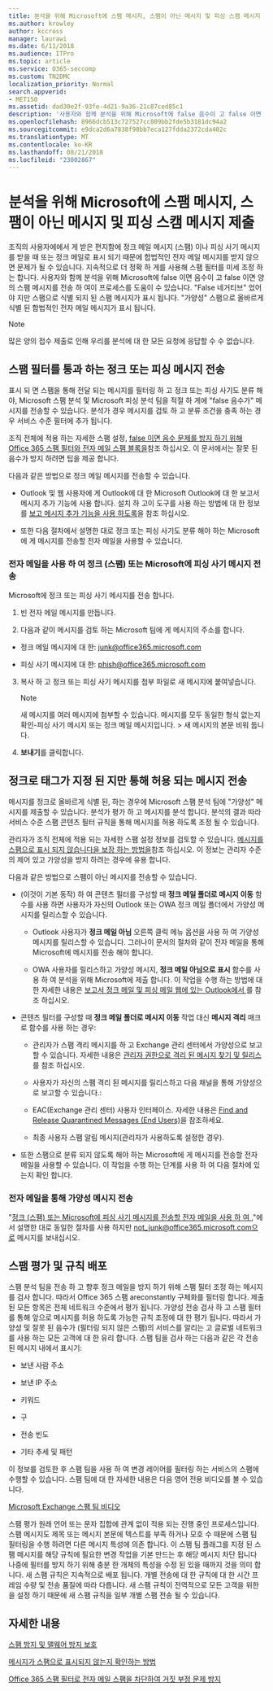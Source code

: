 ```yaml
---
title: 분석을 위해 Microsoft에 스팸 메시지, 스팸이 아닌 메시지 및 피싱 스캠 메시지 제출
ms.author: krowley
author: kccross
manager: laurawi
ms.date: 6/11/2018
ms.audience: ITPro
ms.topic: article
ms.service: O365-seccomp
ms.custom: TN2DMC
localization_priority: Normal
search.appverid:
- MET150
ms.assetid: dad30e2f-93fe-4d21-9a36-21c87ced85c1
description: '사용자와 함께 분석을 위해 Microsoft에 false 음수이 고 false 이면 양의 스팸 메시지를 전송할 수 있습니다. '
ms.openlocfilehash: 8966dcb513c727527cc809bb2fde5b3181dc94a2
ms.sourcegitcommit: e9dca2d6a7838f98bb7eca127fdda2372cda402c
ms.translationtype: MT
ms.contentlocale: ko-KR
ms.lasthandoff: 08/21/2018
ms.locfileid: "23002867"
---
```

# <a name="submit-spam-non-spam-and-phishing-scam-messages-to-microsoft-for-analysis"></a>분석을 위해 Microsoft에 스팸 메시지, 스팸이 아닌 메시지 및 피싱 스캠 메시지 제출

조직의 사용자에에서 게 받은 편지함에 정크 메일 메시지 (스팸) 이나 피싱 사기 메시지를 받을 때 또는 정크 메일로 표시 되기 때문에 합법적인 전자 메일 메시지를 받지 않으면 문제가 될 수 있습니다. 지속적으로 더 정확 하 게를 사용해 스팸 필터를 미세 조정 하는 합니다. 사용자와 함께 분석을 위해 Microsoft에 false 이면 음수이 고 false 이면 양의 스팸 메시지를 전송 하 여이 프로세스를 도움이 수 있습니다. "False 네거티브" 었어야 지만 스팸으로 식별 되지 된 스팸 메시지가 표시 됩니다. "가양성" 스팸으로 올바르게 식별 된 합법적인 전자 메일 메시지가 표시 됩니다. 
  
> [!NOTE]
> 많은 양의 접수 제출로 인해 우리를 분석에 대 한 모든 요청에 응답할 수 수 없습니다. 
  
## <a name="submit-junk-or-phishing-messages-that-passed-through-the-spam-filters"></a>스팸 필터를 통과 하는 정크 또는 피싱 메시지 전송
<a name="sectionSection0"> </a>

표시 되 면 스팸을 통해 전달 되는 메시지를 필터링 하 고 정크 또는 피싱 사기도 분류 해야, Microsoft 스팸 분석 및 Microsoft 피싱 분석 팀을 적절 하 게에 "false 음수가" 메시지를 전송할 수 있습니다. 분석가 경우 메시지를 검토 하 고 분류 조건을 충족 하는 경우 서비스 수준 필터에 추가 됩니다. 
  
조직 전체에 적용 하는 자세한 스팸 설정, [false 이면 음수 문제를 방지 하기 위해 Office 365 스팸 필터와 전자 메일 스팸 블록을](https://go.microsoft.com/fwlink/p/?LinkId=534225)참조 하십시오. 이 문서에서는 잘못 된 음수가 방지 하려면 팁을 제공 합니다.
  
다음과 같은 방법으로 정크 메일 메시지를 전송할 수 있습니다.
  
- Outlook 및 웹 사용자에 게 Outlook에 대 한 Microsoft Outlook에 대 한 보고서 메시지 추가 기능에 사용 합니다. 설치 하 고이 도구를 사용 하는 방법에 대 한 정보를 [보고 메시지 추가 기능을 사용 하도록](https://support.office.com/article/4250c4bc-6102-420b-9e0a-a95064837676)을 참조 하십시오. 
        
- 또한 다음 절차에서 설명한 대로 정크 또는 피싱 사기도 분류 해야 하는 Microsoft에 게 메시지를 전송할 전자 메일을 사용할 수 있습니다.
    
### <a name="use-email-to-submit-junk-spam-or-phishing-scam-messages-to-microsoft"></a>전자 메일을 사용 하 여 정크 (스팸) 또는 Microsoft에 피싱 사기 메시지 전송
<a name="Useemailtosubmitjunkspamorphishingscammessages"> </a>

Microsoft에 정크 또는 피싱 사기 메시지를 전송 합니다.
  
1. 빈 전자 메일 메시지를 만듭니다.
    
2. 다음과 같이 메시지를 검토 하는 Microsoft 팀에 게 메시지의 주소를 합니다. 
    
  - 정크 메일 메시지에 대 한: junk@office365.microsoft.com
    
  - 피싱 사기 메시지에 대 한: phish@office365.microsoft.com
    
3. 복사 하 고 정크 또는 피싱 사기 메시지를 첨부 파일로 새 메시지에 붙여넣습니다. 
    
    > [!NOTE]
    > 새 메시지를 여러 메시지에 첨부할 수 있습니다. 메시지를 모두 동일한 형식 없는지 확인-피싱 사기 메시지 또는 정크 메일 메시지입니다. > 새 메시지의 본문 비워 둡니다. 
  
4. **보내기**를 클릭합니다.
    
## <a name="submit-messages-that-were-tagged-as-junk-but-should-have-been-allowed-through"></a>정크로 태그가 지정 된 지만 통해 허용 되는 메시지 전송
<a name="sectionSection1"> </a>

메시지를 정크로 올바르게 식별 된, 하는 경우에 Microsoft 스팸 분석 팀에 "가양성" 메시지를 제출할 수 있습니다. 분석가 평가 하 고 메시지를 분석 합니다. 분석의 결과 따라 서비스 수준 스팸 콘텐츠 필터 규칙을 통해 메시지를 허용 하도록 조정 될 수 있습니다.
  
관리자가 조직 전체에 적용 되는 자세한 스팸 설정 정보를 검토할 수 있습니다. [메시지를 스팸으로 표시 되지 않습니다을 보장 하는 방법을](https://go.microsoft.com/fwlink/p/?LinkId=534224)참조 하십시오. 이 정보는 관리자 수준의 제어 있고 가양성을 방지 하려는 경우에 유용 합니다.
  
다음과 같은 방법으로 스팸이 아닌 메시지를 전송할 수 있습니다.
  
- (이것이 기본 동작) 하 여 콘텐츠 필터를 구성할 때 **정크 메일 폴더로 메시지 이동** 함수를 사용 하면 사용자가 자신의 Outlook 또는 OWA 정크 메일 폴더에서 가양성 메시지를 릴리스할 수 있습니다. 
    
  - Outlook 사용자가 **정크 메일 아님** 오른쪽 클릭 메뉴 옵션을 사용 하 여 가양성 메시지를 릴리스할 수 있습니다. 그러나이 문서의 절차와 같이 전자 메일을 통해 Microsoft에 메시지를 전송 해야 합니다. 
    
  - OWA 사용자를 릴리스하고 가양성 메시지, **정크 메일 아님으로 표시** 함수를 사용 하 여 분석을 위해 Microsoft에 제출 합니다. 이 작업을 수행 하는 방법에 대 한 자세한 내용은 [보고서 정크 메일 및 피싱 메일 웹에 있는 Outlook에서 ](report-junk-email-and-phishing-scams-in-outlook-on-the-web-eop.md)를 참조 하십시오.
    
- 콘텐츠 필터를 구성할 때 **정크 메일 폴더로 메시지 이동** 작업 대신 **메시지 격리** 매크로 함수를 사용 하는 경우: 
    
  - 관리자가 스팸 격리 메시지를 하 고 Exchange 관리 센터에서 가양성으로 보고할 수 있습니다. 자세한 내용은 [관리자 권한으로 격리 된 메시지 찾기 및 릴리스](find-and-release-quarantined-messages-as-an-administrator.md)를 참조 하십시오.
    
  - 사용자가 자신의 스팸 격리 된 메시지를 릴리스하고 다음 채널을 통해 가양성으로 보고할 수 있습니다.: 
    
  - EAC(Exchange 관리 센터) 사용자 인터페이스. 자세한 내용은 [Find and Release Quarantined Messages (End Users)](http://technet.microsoft.com/library/e439b560-827a-4807-abd3-6b861c1ff786.aspx)을 참조하세요.
    
  - 최종 사용자 스팸 알림 메시지(관리자가 사용하도록 설정한 경우). 
    
- 또한 스팸으로 분류 되지 않도록 해야 하는 Microsoft에 게 메시지를 전송할 전자 메일을 사용할 수 있습니다. 이 작업을 수행 하는 단계를 사용 하 여 다음 절차에 있는지 확인 합니다.
    
### <a name="use-email-to-submit-false-positive-messages"></a>전자 메일을 통해 가양성 메시지 전송

"[정크 (스팸) 또는 Microsoft에 피싱 사기 메시지를 전송할 전자 메일을 사용 하 여 ](submit-spam-non-spam-and-phishing-scam-messages-to-microsoft-for-analysis.md#Useemailtosubmitjunkspamorphishingscammessages),"에서 설명한 대로 동일한 절차를 사용 하지만 not_junk@office365.microsoft.com으로 메시지를 보내십시오.
  
## <a name="spam-evaluation-and-rules-deployment"></a>스팸 평가 및 규칙 배포
<a name="sectionSection2"> </a>

스팸 분석 팀을 전송 하 고 향후 정크 메일을 방지 하기 위해 스팸 필터 조정 하는 메시지를 검사 합니다. 따라서 Office 365 스팸 areconstantly 구체화를 필터링 합니다. 제출 된 모든 항목은 전체 네트워크 수준에서 평가 됩니다. 가양성 전송 검사 하 고 스팸 필터를 통해 앞으로 메시지를 허용 하도록 가능한 규칙 조정에 대 한 평가 됩니다. 따라서 가양성 및 잘못 된 음수가 (필터링 되지 않은 스팸)의 서비스를 알리는 고 글로벌 네트워크를 사용 하는 모든 고객에 대 한 유리 합니다. 스팸 팀을 검사 하는 다음과 같은 각 전송 된 메시지 내에서 표시기:
  
- 보낸 사람 주소
    
- 보낸 IP 주소
    
- 키워드
    
- 구
    
- 전송 빈도
    
- 기타 추세 및 패턴
    
이 정보를 검토한 후 스팸 팀을 사용 하 여 변경 레이어를 필터링 하는 서비스의 스팸에 수행할 수 있습니다. 스팸 팀에 대 한 자세한 내용은 다음 영어 전용 비디오를 볼 수 있습니다.
  
[Microsoft Exchange 스팸 팀 비디오](https://youtu.be/-TpX_-GMC7o?hd=1)
  
스팸 평가 원래 언어 또는 문자 집합에 관계 없이 적용 되는 진행 중인 프로세스입니다. 스팸 메시지도 제목 또는 메시지 본문에 텍스트를 부족 하거나 모호 수 때문에 스팸 팀 필터링을 수행 하려면 다른 메시지 특성에 의존 합니다. 이 스팸 팀 플래그를 지정 된 스팸 메시지를 해당 규칙에 필요한 변경 작업을 기본 만드는 후 해당 메시지 차단 됩니다 나중에 필터를 방지 하기 위해 충분 한 개체의 특성을 수정 된 있을 때까지 것을 의미 합니다. 새 스팸 규칙은 지속적으로 배포 됩니다. 개별 전송에 대 한 규칙에 대 한 시간 프레임 수량 및 전송 품질에 따라 다릅니다. 새 스팸 규칙이 전역적으로 모든 고객을 위한을 설정 하기 때문에 새 스팸 규칙을 일부 개별 스팸 전송 될 수 있습니다.
   
## <a name="for-more-information"></a>자세한 내용
<a name="sectionSection4"> </a>

[스팸 방지 및 맬웨어 방지 보호](http://technet.microsoft.com/library/93c6c227-7442-4293-b64d-ec8f15c928db.aspx)
  
[메시지가 스팸으로 표시되지 않는지 확인하는 방법](https://go.microsoft.com/fwlink/p/?LinkId=534224)
  
[Office 365 스팸 필터로 전자 메일 스팸을 차단하여 거짓 부정 문제 방지](https://go.microsoft.com/fwlink/p/?LinkId=534225)
  

